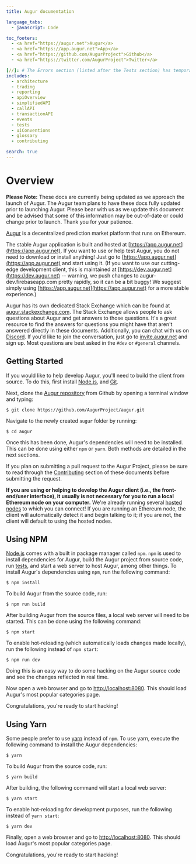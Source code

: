 ```yaml
---
title: Augur documentation

language_tabs:
  - javascript: Code

toc_footers:
  - <a href="https://augur.net">Augur</a>
  - <a href="https://app.augur.net">App</a>
  - <a href="https://github.com/AugurProject">Github</a>
  - <a href="https://twitter.com/AugurProject">Twitter</a>

[//]: # The Errors section (listed after the Tests section) has temporarily been removed from the sidebar menu. Once the errors have been better organized, and the _errors.md page has been updated, it should be reinstated to the menu.
includes:
  - architecture
  - trading
  - reporting
  - apiOverview
  - simplifiedAPI
  - callAPI
  - transactionAPI
  - events
  - tests
  - uiConventions
  - glossary
  - contributing

search: true
---
```

Overview
========
<aside class="notice"><b>Please Note:</b> These docs are currently being updated as we approach the launch of Augur. The Augur team plans to have these docs fully updated prior to launching Augur. Please bear with us as we update this document and be advised that some of this information may be out-of-date or could change prior to launch. Thank you for your patience.</aside>

[Augur](https://app.augur.net) is a decentralized prediction market platform that runs on Ethereum.

The stable Augur application is built and hosted at [https://app.augur.net](https://app.augur.net). If you want to use or help test Augur, you do not need to download or install anything! Just go to [https://app.augur.net](https://app.augur.net) and start using it. (If you want to use our cutting-edge development client, this is maintained at [https://dev.augur.net](https://dev.augur.net) -- warning, we push changes to augur-dev.firebaseapp.com pretty rapidly, so it can be a bit buggy! We suggest simply using [https://app.augur.net](https://app.augur.net) for a more stable experience.)

Augur has its own dedicated Stack Exchange which can be found at [augur.stackexchange.com](https://augur.stackexchange.com/). The Stack Exchange allows people to ask questions about Augur and get answers to those questions. It's a great resource to find the answers for questions you might have that aren't answered directly in these documents. Additionally, you can chat with us on [Discord](https://discordapp.com). If you'd like to join the conversation, just go to [invite.augur.net](http://invite.augur.net) and sign up. Most questions are best asked in the `#dev` or `#general` channels.

Getting Started
---------------

If you would like to help develop Augur, you'll need to build the client from source. To do this, first install [Node.js](https://nodejs.org/), and [Git](https://git-scm.com/downloads).

Next, clone the [Augur repository](https://github.com/AugurProject/augur) from Github by opening a terminal window and typing:

`$ git clone https://github.com/AugurProject/augur.git`

Navigate to the newly created `augur` folder by running:

`$ cd augur`

Once this has been done, Augur's dependencies will need to be installed. This can be done using either `npm` or `yarn`. Both methods are detailed in the next sections.

If you plan on submitting a pull request to the Augur Project, please be sure to read through the [Contributing](#contributing) section of these documents before submitting the request.

<aside class="notice"><b>If you are using or helping to develop the Augur client (i.e., the front-end/user interface), it usually is not necessary for you to run a local Ethereum node on your computer.</b> We're already running several <a href="#hosted-node">hosted nodes</a> to which you can connect! If you are running an Ethereum node, the client will automatically detect it and begin talking to it; if you are not, the client will default to using the hosted nodes.</aside>

Using NPM
---------
[Node.js](https://nodejs.org/) comes with a built in package manager called `npm`. `npm` is used to install dependencies for Augur, build the Augur project from source code, run [tests](#tests), and start a web server to host Augur, among other things. To install Augur's dependencies using `npm`, run the following command:

`$ npm install`

To build Augur from the source code, run:

`$ npm run build`

After building Augur from the source files, a local web server will need to be started. This can be done using the following command:

`$ npm start`

To enable hot-reloading (which automatically loads changes made locally), run the following instead of `npm start`:

`$ npm run dev`

Doing this is an easy way to do some hacking on the Augur source code and see the changes reflected in real time.

Now open a web browser and go to [http://localhost:8080](http://localhost:8080). This should load Augur's most popular categories page. 

Congratulations, you're ready to start hacking!

Using Yarn
----------
Some people prefer to use [yarn](https://yarnpkg.com/en/) instead of `npm`. To use yarn, execute the following command to install the Augur dependencies:

`$ yarn`

To build Augur from the source code, run:

`$ yarn build`

After building, the following command will start a local web server:

`$ yarn start`

To enable hot-reloading for development purposes, run the following instead of `yarn start`:

`$ yarn dev`

Finally, open a web browser and go to [http://localhost:8080](http://localhost:8080). This should load Augur's most popular categories page.  

Congratulations, you're ready to start hacking!
